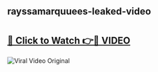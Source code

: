 ## rayssamarquuees-leaked-video 

# <h2><a href="http://freeplayer.one?title=rayssamarquuees-leaked-video&ref=21J">🔗 Click to Watch 👉🔴 VIDEO</a></h2>

<a href="http://freeplayer.one?title=rayssamarquuees-leaked-video&ref=21J" rel="nofollow" data-target="animated-image.originalLink"><img src="https://i.ibb.co.com/xMMVF88/686577567.gif" alt="Viral Video Original" style="max-width: 100%; display: inline-block;" data-target="animated-image.originalImage"></a>

